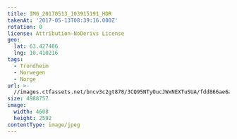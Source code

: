 ```yaml
---
title: IMG_20170513_103915191_HDR
takenAt: '2017-05-13T08:39:16.000Z'
rotation: 0
license: Attribution-NoDerivs License
geo:
  lat: 63.427486
  lng: 10.410216
tags:
  - Trondheim
  - Norwegen
  - Norge
url: >-
  //images.ctfassets.net/bncv3c2gt878/3CQ95NTyOucJWxNEXTuSUA/fdd866ae6a1f79255cc48ba41e7e2398/img_20170513_103915191_hdr_33841066803_o
size: 4988757
image:
  width: 4608
  height: 2592
contentType: image/jpeg
---
```


